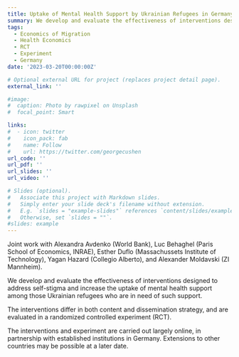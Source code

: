 ```yaml
---
title: Uptake of Mental Health Support by Ukrainian Refugees in Germany
summary: We develop and evaluate the effectiveness of interventions designed to address self-stigma and increase the uptake of mental health support among those Ukrainian refugees who are in need of such support. The interventions differ in both content and dissemination strategy, and are evaluated in a randomized controlled experiment (RCT). (Joint work with Alexandra Avdeenko, Luc Behaghel, Esther Duflo, Yagan Hazard, and Alexander Moldavski.)
tags:
  - Economics of Migration
  - Health Economics
  - RCT
  - Experiment
  - Germany
date: '2023-03-20T00:00:00Z'

# Optional external URL for project (replaces project detail page).
external_link: ''

#image:
#  caption: Photo by rawpixel on Unsplash
#  focal_point: Smart

links:
#  - icon: twitter
#    icon_pack: fab
#    name: Follow
#    url: https://twitter.com/georgecushen
url_code: ''
url_pdf: ''
url_slides: ''
url_video: ''

# Slides (optional).
#   Associate this project with Markdown slides.
#   Simply enter your slide deck's filename without extension.
#   E.g. `slides = "example-slides"` references `content/slides/example-slides.md`.
#   Otherwise, set `slides = ""`.
#slides: example
---
```


Joint work with Alexandra Avdenko (World Bank), Luc Behaghel (Paris School of Economics, INRAE), Esther Duflo (Massachussets Institute of Technology), Yagan Hazard (Collegio Alberto), and Alexander Moldavski (ZI Mannheim).

We develop and evaluate the effectiveness of interventions designed to address self-stigma and increase the uptake of mental health support among those Ukrainian refugees who are in need of such support.

The interventions differ in both content and dissemination strategy, and are evaluated in a randomized controlled experiment (RCT).

The interventions and experiment are carried out largely online, in partnership with established institutions in Germany. Extensions to other countries may be possible at a later date.